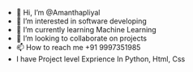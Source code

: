 - 👋 Hi, I’m @Amanthapliyal
- 👀 I’m interested in software developing
- 🌱 I’m currently learning Machine Learning
- 💞️ I’m looking to collaborate on projects
- 📫 How to reach me +91 9997351985
- I have Project level Exprience In Python, Html, Css

<!---
Amanthapliyal/Amanthapliyal is a ✨ special ✨ repository because its `README.md` (this file) appears on your GitHub profile.
You can click the Preview link to take a look at your changes.
--->
